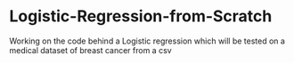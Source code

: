 # Logistic-Regression-from-Scratch
Working on the code behind a Logistic regression which will be tested on a medical dataset of breast cancer from a csv
